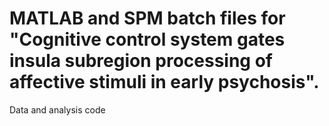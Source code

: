 # MATLAB and SPM batch files for "Cognitive control system gates insula subregion processing of affective stimuli in early psychosis".
Data and analysis code
